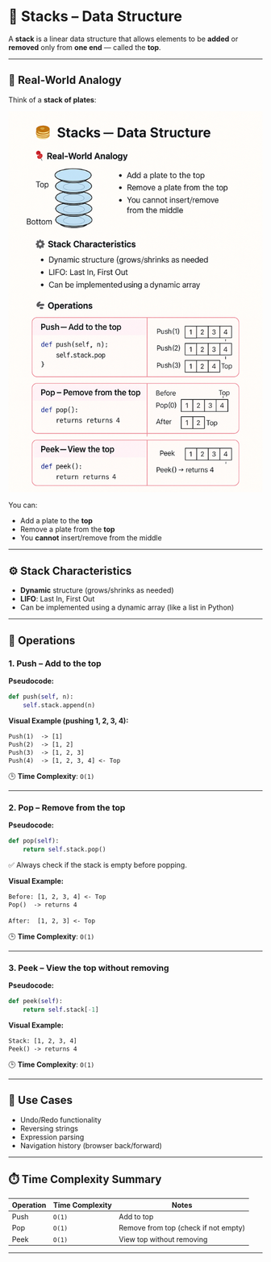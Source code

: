 
# 🥞 Stacks – Data Structure

A **stack** is a linear data structure that allows elements to be **added** or **removed** only from **one end** — called the **top**.

---

## 📌 Real-World Analogy

Think of a **stack of plates**:

![Stack Data Structure](assets/stack_diagram.png)


You can:
- Add a plate to the **top**
- Remove a plate from the **top**
- You **cannot** insert/remove from the middle

---

## ⚙️ Stack Characteristics

- **Dynamic** structure (grows/shrinks as needed)
- **LIFO**: Last In, First Out
- Can be implemented using a dynamic array (like a list in Python)

---

## 🔁 Operations

### 1. Push – Add to the top

**Pseudocode:**
```python
def push(self, n):
    self.stack.append(n)
````

**Visual Example (pushing 1, 2, 3, 4):**

```
Push(1)  -> [1]
Push(2)  -> [1, 2]
Push(3)  -> [1, 2, 3]
Push(4)  -> [1, 2, 3, 4] <- Top
```

🕒 **Time Complexity**: `O(1)`

---

### 2. Pop – Remove from the top

**Pseudocode:**

```python
def pop(self):
    return self.stack.pop()
```

✅ Always check if the stack is empty before popping.

**Visual Example:**

```
Before: [1, 2, 3, 4] <- Top
Pop()  -> returns 4

After:  [1, 2, 3] <- Top
```

🕒 **Time Complexity**: `O(1)`

---

### 3. Peek – View the top without removing

**Pseudocode:**

```python
def peek(self):
    return self.stack[-1]
```

**Visual Example:**

```
Stack: [1, 2, 3, 4]
Peek() -> returns 4
```

🕒 **Time Complexity**: `O(1)`

---

## 🧠 Use Cases

* Undo/Redo functionality
* Reversing strings
* Expression parsing
* Navigation history (browser back/forward)

---

## ⏱️ Time Complexity Summary

| Operation | Time Complexity | Notes                                |
| --------- | --------------- | ------------------------------------ |
| Push      | `O(1)`          | Add to top                           |
| Pop       | `O(1)`          | Remove from top (check if not empty) |
| Peek      | `O(1)`          | View top without removing            |

---

